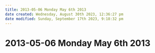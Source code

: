 ```yaml
---
title: 2013-05-06 Monday May 6th 2013
date created: Wednesday, August 30th 2023, 12:36:27 pm
date modified: Sunday, September 17th 2023, 9:18:32 pm
---
```


# 2013-05-06 Monday May 6th 2013
